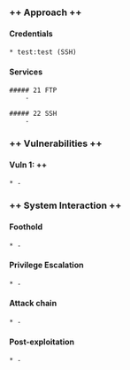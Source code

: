 ### ++ Approach ++
#### Credentials
	* test:test (SSH)

#### Services
	##### 21 FTP
		- 

	##### 22 SSH
		-

### ++ Vulnerabilities ++

#### Vuln 1: ++
	* -

### ++ System Interaction ++
#### Foothold  
	* -

#### Privilege Escalation 
	* -

#### Attack chain
	* -
	
#### Post-exploitation 
	* -